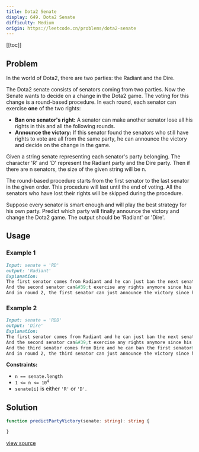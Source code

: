 ```yaml
---
title: Dota2 Senate
display: 649. Dota2 Senate
difficulty: Medium
origin: https://leetcode.cn/problems/dota2-senate
---
```


[[toc]]

## Problem

In the world of Dota2, there are two parties: the Radiant and the Dire.

The Dota2 senate consists of senators coming from two parties. Now the Senate wants to decide on a change in the Dota2 game. The voting for this change is a round-based procedure. In each round, each senator can exercise **one** of the two rights:

- **Ban one senator&#39;s right:** A senator can make another senator lose all his rights in this and all the following rounds.
- **Announce the victory:** If this senator found the senators who still have rights to vote are all from the same party, he can announce the victory and decide on the change in the game.

Given a string senate representing each senator&#39;s party belonging. The character &#39;R&#39; and &#39;D&#39; represent the Radiant party and the Dire party. Then if there are n senators, the size of the given string will be n.

The round-based procedure starts from the first senator to the last senator in the given order. This procedure will last until the end of voting. All the senators who have lost their rights will be skipped during the procedure.

Suppose every senator is smart enough and will play the best strategy for his own party. Predict which party will finally announce the victory and change the Dota2 game. The output should be 'Radiant' or 'Dire'.

## Usage

### Example 1

```md
Input: senate = 'RD'
output: 'Radiant'
Explanation:
The first senator comes from Radiant and he can just ban the next senator&#39;s right in round 1.
And the second senator can&#39;t exercise any rights anymore since his right has been banned.
And in round 2, the first senator can just announce the victory since he is the only guy in the senate who can vote.
```

### Example 2

```md
Input: senate = 'RDD'
output: 'Dire'
Explanation:
The first senator comes from Radiant and he can just ban the next senator&#39;s right in round 1.
And the second senator can&#39;t exercise any rights anymore since his right has been banned.
And the third senator comes from Dire and he can ban the first senator&#39;s right in round 1.
And in round 2, the third senator can just announce the victory since he is the only guy in the senate who can vote.
```

**Constraints:**

- <code>n == senate.length</code>
- <code>1 &lt;= n &lt;= 10<sup>4</sup></code>
- <code>senate[i]</code> is either <code>&#39;R&#39;</code> or <code>&#39;D&#39;</code>.

## Solution

```ts
function predictPartyVictory(senate: string): string {

}
```

[view source](https://leetcode.cn/problems/dota2-senate)
